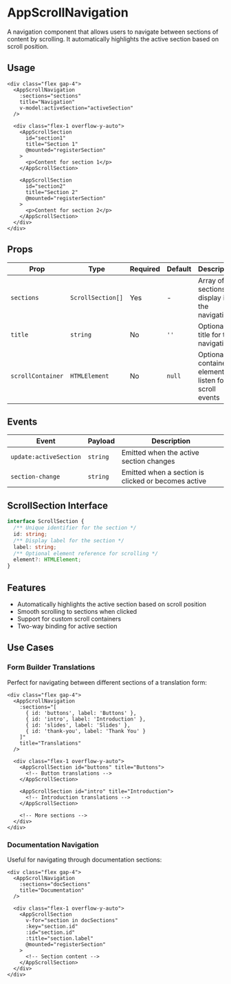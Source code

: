 # AppScrollNavigation

A navigation component that allows users to navigate between sections of content by scrolling. It automatically highlights the active section based on scroll position.

## Usage

```vue
<div class="flex gap-4">
  <AppScrollNavigation
    :sections="sections"
    title="Navigation"
    v-model:activeSection="activeSection"
  />
  
  <div class="flex-1 overflow-y-auto">
    <AppScrollSection
      id="section1"
      title="Section 1"
      @mounted="registerSection"
    >
      <p>Content for section 1</p>
    </AppScrollSection>
    
    <AppScrollSection
      id="section2"
      title="Section 2"
      @mounted="registerSection"
    >
      <p>Content for section 2</p>
    </AppScrollSection>
  </div>
</div>
```

## Props

| Prop              | Type              | Required | Default | Description                                            |
| ----------------- | ----------------- | -------- | ------- | ------------------------------------------------------ |
| `sections`        | `ScrollSection[]` | Yes      | -       | Array of sections to display in the navigation         |
| `title`           | `string`          | No       | `''`    | Optional title for the navigation                      |
| `scrollContainer` | `HTMLElement`     | No       | `null`  | Optional container element to listen for scroll events |

## Events

| Event                  | Payload  | Description                                         |
| ---------------------- | -------- | --------------------------------------------------- |
| `update:activeSection` | `string` | Emitted when the active section changes             |
| `section-change`       | `string` | Emitted when a section is clicked or becomes active |

## ScrollSection Interface

```typescript
interface ScrollSection {
  /** Unique identifier for the section */
  id: string;
  /** Display label for the section */
  label: string;
  /** Optional element reference for scrolling */
  element?: HTMLElement;
}
```

## Features

- Automatically highlights the active section based on scroll position
- Smooth scrolling to sections when clicked
- Support for custom scroll containers
- Two-way binding for active section

## Use Cases

### Form Builder Translations

Perfect for navigating between different sections of a translation form:

```vue
<div class="flex gap-4">
  <AppScrollNavigation
    :sections="[
      { id: 'buttons', label: 'Buttons' },
      { id: 'intro', label: 'Introduction' },
      { id: 'slides', label: 'Slides' },
      { id: 'thank-you', label: 'Thank You' }
    ]"
    title="Translations"
  />
  
  <div class="flex-1 overflow-y-auto">
    <AppScrollSection id="buttons" title="Buttons">
      <!-- Button translations -->
    </AppScrollSection>
    
    <AppScrollSection id="intro" title="Introduction">
      <!-- Introduction translations -->
    </AppScrollSection>
    
    <!-- More sections -->
  </div>
</div>
```

### Documentation Navigation

Useful for navigating through documentation sections:

```vue
<div class="flex gap-4">
  <AppScrollNavigation
    :sections="docSections"
    title="Documentation"
  />
  
  <div class="flex-1 overflow-y-auto">
    <AppScrollSection
      v-for="section in docSections"
      :key="section.id"
      :id="section.id"
      :title="section.label"
      @mounted="registerSection"
    >
      <!-- Section content -->
    </AppScrollSection>
  </div>
</div>
``` 
